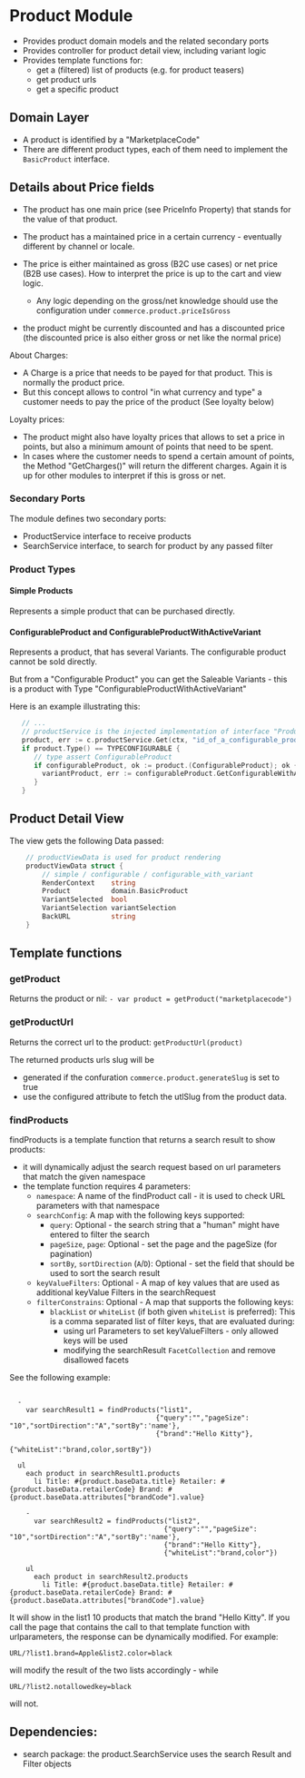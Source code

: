 # Product Module

* Provides product domain models and the related secondary ports
* Provides controller for product detail view, including variant logic
* Provides template functions for:
    * get a (filtered) list of products (e.g. for product teasers)
    * get product urls
    * get a specific product

## Domain Layer
* A product is identified by a "MarketplaceCode"
* There are different product types, each of them need to implement the `BasicProduct` interface.

## Details about Price fields

* The product has one main price (see PriceInfo Property) that stands for the value of that product.
* The product has a maintained price in a certain currency - eventually different by channel or locale.
* The price is either maintained as gross (B2C use cases) or net price (B2B use cases). How to interpret the price is up to the cart and view logic. 
    * Any logic depending on the gross/net knowledge should use the configuration under `commerce.product.priceIsGross`

* the product might be currently discounted and has a discounted price (the discounted price is also either gross or net like the normal price)

About Charges:
* A Charge is a price that needs to be payed for that product. This is normally the product price.
* But this concept allows to control "in what currency and type" a customer needs to pay the price of the product (See loyalty below)

Loyalty prices:
* The product might also have loyalty prices that allows to set a price in points, but also a minimum amount of points that need to be spent.
* In cases where the customer needs to spend a certain amount of points, the Method "GetCharges()" will return the different charges. Again it is up for other modules to interpret if this is gross or net.

### Secondary Ports
The module defines two secondary ports:

* ProductService interface to receive products
* SearchService interface, to search for product by any passed filter

### Product Types

#### Simple Products
Represents a simple product that can be purchased directly.

#### ConfigurableProduct and ConfigurableProductWithActiveVariant
Represents a product, that has several Variants. The configurable product cannot be sold directly.

But from a "Configurable Product" you can get the Saleable Variants - this is a product with Type "ConfigurableProductWithActiveVariant"

Here is an example illustrating this:

```go
   // ...
   // productService is the injected implementation of interface "ProductService"
   product, err := c.productService.Get(ctx, "id_of_a_configurable_product")
   if product.Type() == TYPECONFIGURABLE {
      // type assert ConfigurableProduct
      if configurableProduct, ok := product.(ConfigurableProduct); ok {
        variantProduct, err := configurableProduct.GetConfigurableWithActiveVariant("id_of_an_variant")
      }
   }
```

## Product Detail View

The view gets the following Data passed:

```go
    // productViewData is used for product rendering
    productViewData struct {
        // simple / configurable / configurable_with_variant
        RenderContext    string
        Product          domain.BasicProduct
        VariantSelected  bool
        VariantSelection variantSelection
        BackURL          string
    }
```

## Template functions

### getProduct

Returns the product or nil:
`- var product = getProduct("marketplacecode")`


### getProductUrl

Returns the correct url to the product:
`getProductUrl(product)`

The returned products urls slug will be

* generated if the confuration `commerce.product.generateSlug` is set to true
* use the configured attribute to fetch the utlSlug from the product data.

### findProducts

findProducts is a template function that returns a search result to show products:
* it will dynamically adjust the search request based on url parameters that match the given namespace
* the template function requires 4 parameters:
    * `namespace`: A name of the findProduct call - it is used to check URL parameters with that namespace
    * `searchConfig`: A map with the following keys supported:
        * `query`: Optional - the search string that a "human" might have entered to filter the search
        * `pageSize`, `page`: Optional - set the page and the pageSize (for pagination)
        * `sortBy`, `sortDirection` (`A`/`D`): Optional - set the field that should be used to sort the search result
    * `keyValueFilters`: Optional - A map of key values that are used as additional keyValue Filters in the searchRequest
    * `filterConstrains`: Optional - A map that supports the following keys:
        * `blackList` or `whiteList` (if both given `whiteList` is preferred): This is a comma separated list of filter keys, that are evaluated during:
            * using url Parameters to set keyValueFilters - only allowed keys will be used
            * modifying the searchResult `FacetCollection` and remove disallowed facets

See the following example:
```pug

  - 
    var searchResult1 = findProducts("list1",
                                    {"query":"","pageSize": "10","sortDirection":"A","sortBy":'name'},
                                    {"brand":"Hello Kitty"},
                                    {"whiteList":"brand,color,sortBy"})

  ul
    each product in searchResult1.products
      li Title: #{product.baseData.title} Retailer: #{product.baseData.retailerCode} Brand: #{product.baseData.attributes["brandCode"].value}
      
    - 
      var searchResult2 = findProducts("list2",
                                      {"query":"","pageSize": "10","sortDirection":"A","sortBy":'name'},
                                      {"brand":"Hello Kitty"},
                                      {"whiteList":"brand,color"})
  
    ul
      each product in searchResult2.products
        li Title: #{product.baseData.title} Retailer: #{product.baseData.retailerCode} Brand: #{product.baseData.attributes["brandCode"].value}
```

It will show in the list1 10 products that match the brand "Hello Kitty".
If you call the page that contains the call to that template function with urlparameters, the response can be dynamically modified.
For example:

`URL/?list1.brand=Apple&list2.color=black`

will modify the result of the two lists accordingly - while

`URL/?list2.notallowedkey=black`

will not.


## Dependencies:
* search package: the product.SearchService uses the search Result and Filter objects

